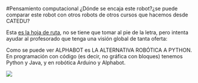 #Pensamiento computacional
¿Dónde se encaja este robot?¿se puede comparar este robot con otros robots de otros cursos que hacemos desde CATEDU?

  Esta [es la hoja de ruta](https://www.google.com/url?q=https://docs.google.com/drawings/d/e/2PACX-1vSnGHqK6AD7RaD8mVMBXUwXmzE4KXQQqdhBX6rGc7arR9_DOfE02i0wSDKuY20BO7VhPk39MQVcbqX_/pub?w%3D967%26h%3D1276&sa=D&ust=1513946282840000&usg=AFQjCNHkGuiM84lJ2wwR-rfHq2k9s0PxDA), no se tiene que tomar al pie de la letra, pero intenta ayudar al profesorado que tenga una visión global de tanta oferta:
  
Como se puede ver ALPHABOT es LA ALTERNATIVA ROBÓTICA A PYTHON. En programación con código (es decir, no gráfica con bloques) tenemos Python y Java, y en robótica Arduino y Alphabot.

![](https://docs.google.com/drawings/d/e/2PACX-1vSnGHqK6AD7RaD8mVMBXUwXmzE4KXQQqdhBX6rGc7arR9_DOfE02i0wSDKuY20BO7VhPk39MQVcbqX_/pub?w=967&h=1276)
